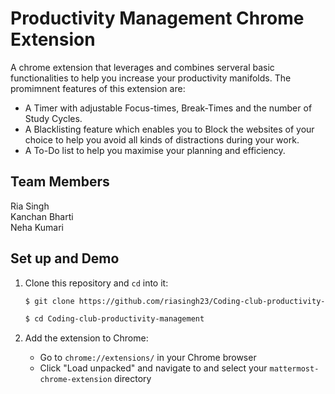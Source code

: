 # Productivity Management Chrome Extension
A chrome extension that leverages and combines serveral basic functionalities to help you increase your productivity manifolds. The promimnent features of this extension are:
 * A Timer with adjustable Focus-times, Break-Times and the number of Study Cycles.
 * A Blacklisting feature which enables you to Block the websites of your choice to help you avoid all kinds of distractions during your work.
 * A To-Do list to help you maximise your planning and efficiency.

## Team Members
Ria Singh<br>
Kanchan Bharti<br>
Neha Kumari<br>
## Set up and Demo

1. Clone this repository and `cd` into it:
    ```bash
    $ git clone https://github.com/riasingh23/Coding-club-productivity-management.git
    ```
    ```bash
    $ cd Coding-club-productivity-management
    ```
    
2. Add the extension to Chrome:
    * Go to `chrome://extensions/` in your Chrome browser
    * Click "Load unpacked" and navigate to and select your `mattermost-chrome-extension` directory
